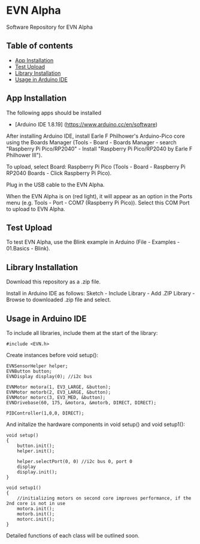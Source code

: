 # EVN Alpha
Software Repository for EVN Alpha

## Table of contents
- [App Installation](#app-installation)
- [Test Upload](#test-upload)
- [Library Installation](#library-installation)
- [Usage in Arduino IDE](#usage-in-arduino-ide)

## App Installation
The following apps should be installed
* [Arduino IDE 1.8.19] (https://www.arduino.cc/en/software)

After installing Arduino IDE, install Earle F Philhower's Arduino-Pico core using the Boards Manager (Tools - Board - Boards Manager - search "Raspberry Pi Pico/RP2040" - Install "Raspberry Pi Pico/RP2040 by Earle F Philhower III").

To upload, select Board: Raspberry Pi Pico (Tools - Board - Raspberry Pi RP2040 Boards - Click Raspberry Pi Pico).

Plug in the USB cable to the EVN Alpha. 

When the EVN Alpha is on (red light), it will appear as an option in the Ports menu (e.g. Tools - Port - COM7 (Raspberry Pi Pico)). Select this COM Port to upload to EVN Alpha.

## Test Upload
To test EVN Alpha, use the Blink example in Arduino (File - Examples - 01.Basics - Blink).

## Library Installation
Download this repository as a .zip file.

Install in Arduino IDE as follows:
Sketch - Include Library - Add .ZIP Library - Browse to downloaded .zip file and select.


## Usage in Arduino IDE
To include all libraries, include them at the start of the library:

```
#include <EVN.h>
```

Create instances before void setup():

```
EVNSensorHelper helper;
EVNButton button;
EVNDisplay display(0); //i2c bus

EVNMotor motora(1, EV3_LARGE, &button);
EVNMotor motorb(2, EV3_LARGE, &button);
EVNMotor motorc(3, EV3_MED, &button); 
EVNDrivebase(60, 175, &motora, &motorb, DIRECT, DIRECT);

PIDController(1,0,0, DIRECT);

```


And initalize the hardware components in void setup() and void setup1():
```
void setup()
{
    button.init();
    helper.init();

    helper.selectPort(0, 0) //i2c bus 0, port 0
    display
    display.init();
}

void setup1()
{
    //initializing motors on second core improves performance, if the 2nd core is not in use
    motora.init(); 
    motorb.init();
    motorc.init();
}

```

Detailed functions of each class will be outlined soon.